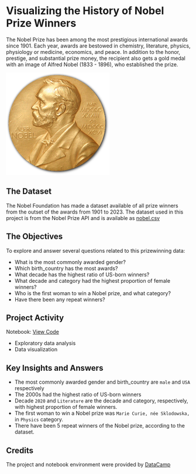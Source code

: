 # Visualizing the History of Nobel Prize Winners
The Nobel Prize has been among the most prestigious international awards since 1901. Each year, awards are bestowed in chemistry, literature, physics, physiology or medicine, economics, and peace. In addition to the honor, prestige, and substantial prize money, the recipient also gets a gold medal with an image of Alfred Nobel (1833 - 1896), who established the prize.

![](Nobel_Prize.png)

## The Dataset
The Nobel Foundation has made a dataset available of all prize winners from the outset of the awards from 1901 to 2023. The dataset used in this project is from the Nobel Prize API and is available as [nobel.csv](nobel.csv)

## The Objectives
To explore and answer several questions related to this prizewinning data: 
- What is the most commonly awarded gender?
- Which birth_country has the most awards?
- What decade has the highest ratio of US-born winners?
- What decade and category had the highest proportion of female winners?
- Who is the first woman to win a Nobel prize, and what category?
- Have there been any repeat winners?

## Project Activity
 
Notebook: [View Code](notebook.ipynb)
- Exploratory data analysis
- Data visualization

## Key Insights and Answers
- The most commonly awarded gender and birth_country are `male` and `USA` respectively
- The 2000s had the highest ratio of US-born winners
- Decade `2020` and `Literature` are the decade and category, respectively, with highest proportion of female winners.
- The first woman to win a Nobel prize was `Marie Curie, née Sklodowska,` in `Physics` category.
- There have been 5 repeat winners of the Nobel prize, according to the dataset.

## Credits
The project and notebook environment were provided by [DataCamp](https://datacamp.com)

